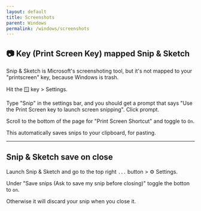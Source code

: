```yaml
---
layout: default
title: Screenshots
parent: Windows
permalink: /windows/screenshots
---
```


## 📷 Key (Print Screen Key) mapped Snip & Sketch
Snip & Sketch is Microsoft's screenshoting tool, but it's not mapped to your "printscreen" key, because Windows is trash.

Hit the 🪟 key > Settings.

Type "Snip" in the settings bar, and you should get a prompt that says "Use the Print Screen key to launch screen snipping". Click prompt.

Scroll to the bottom of the page for "Print Screen Shortcut" and toggle to `On`.

This automatically saves snips to your clipboard, for pasting.

---
## Snip & Sketch save on close
Launch Snip & Sketch and go to the top right `...` button > ⚙️ Settings.

Under "Save snips (Ask to save my snip before closing)" toggle the botton to `on`.

Otherwise it will discard your snip when you close it.
